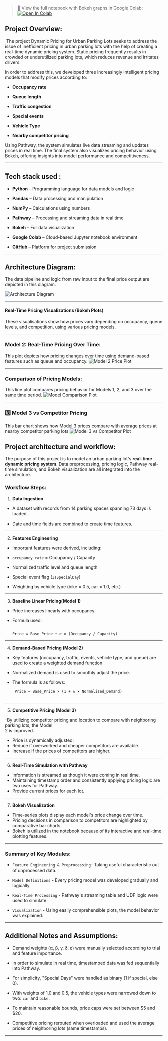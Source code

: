 > 📘 View the full notebook with Bokeh graphs in Google Colab:  
> [![Open In Colab](https://colab.research.google.com/assets/colab-badge.svg)](https://colab.research.google.com/drive/1-i-o8WzE-XAomBxVczTcrFy-8LsQ18Hh?usp=sharing)

## Project Overview:

 The project Dynamic Pricing for Urban Parking Lots seeks to address the issue of inefficient pricing in urban parking lots with the help of creating a real-time dynamic pricing system. Static pricing frequently results in crowded or underutilized parking lots, which reduces revenue and irritates drivers.

In order to address this, we developed three increasingly intelligent pricing models that modify prices according to:

- **Occupancy rate**

- **Queue length**

- **Traffic congestion**

- **Special events**

- **Vehicle Type**

- **Nearby competitor pricing**

Using Pathway, the system simulates live data streaming and updates prices in real time. The final system also visualizes pricing behavior using Bokeh, offering insights into model performance and competitiveness.

---


## Tech stack used :

- **Python** – Programming language for data models and logic

- **Pandas** – Data processing and manipulation

- **NumPy** – Calculations using numbers

- **Pathway** – Processing and streaming data in real time

- **Bokeh** – For data visualization

- **Google Colab** – Cloud-based Jupyter notebook environment

- **GitHub** – Platform for project submission

---

## Architecture Diagram:

The data pipeline and logic from raw input to the final price output are depicted in this diagram.

![Architecture Diagram](architecture_diagram.png)

---

####  Real-Time Pricing Visualizations (Bokeh Plots)
These visualisations show how prices vary depending on occupancy, queue levels, and competition, using various pricing models.

---
###  Model 2: Real-Time Pricing Over Time:
This plot depicts how pricing changes over time using demand-based features such as queue and occupancy.
![Model 2 Price Plot](real_time_pricing.png)

---
### Comparison of Pricing Models:
This line plot compares pricing behavior for Models 1, 2, and 3 over the same time period.
![Model Comparison Plot](model_price_comparison.png)

---
### 3️⃣ Model 3 vs Competitor Pricing

This bar chart shows how Model 3 prices compare with average prices at nearby competitor parking lots
![Model 3 vs Competitor Plot](model3_vs_competitior_price.png)

## Project architecture and workflow:

The purpose of this project is to model an urban parking lot's **real-time dynamic pricing system**. Data preprocessing, pricing logic, Pathway real-time simulation, and Bokeh visualization are all integrated into the architecture.

###  Workflow Steps:

1. **Data Ingestion**
- A dataset with records from 14 parking spaces spanning 73 days is loaded.

- Date and time fields are combined to create time features.

---

2. **Features Engineering**
- Important features were derived, including:

- `occupancy_rate` = Occupancy / Capacity

-   Normalized traffic level and queue length

- Special event flag (`IsSpecialDay`)

- Weighting by vehicle type (bike = 0.5, car = 1.0, etc.)

----

3. **Baseline Linear Pricing(Model 1)**
- Price increases linearly with occupancy.

- Formula used:  

    ```

    Price = Base_Price + α × (Occupancy / Capacity)

   ```
---

4. **Demand-Based Pricing (Model 2)**

 - Key features (occupancy, traffic, events, vehicle type, and queue) are used to create a weighted demand function

- Normalized demand is used to smoothly adjust the price.

- The formula is as follows: 
 

   ```
    Price = Base_Price × (1 + λ × Normalized_Demand) 


   ```

---

5. **Competitive Pricing (Model 3)**

-By utilizing competitor pricing and location to compare with neighboring parking lots, the Model     
 2 is improved.

- Price is dynamically adjusted:
- Reduce if overworked and cheaper competitors are available.
- Increase if the prices of competitors are higher.

---

6. **Real-Time Simulation with Pathway**

- Information is streamed as though it were coming in real time.
- Maintaining timestamp order and consistently applying pricing logic are two uses for Pathway.
- Provide current prices for each lot.

---

7. **Bokeh Visualization**

- Time-series plots display each model's price change over time.
- Pricing decisions in comparison to competitors are highlighted by comparative bar charts.
- Bokeh is utilized in the notebook because of its interactive and real-time plotting features.

---

 ###  Summary of Key Modules:

- `Feature Engineering & Preprocessing`- Taking useful characteristic out of unprocessed data.

- `Model Definitions` - Every pricing model was developed gradually and logically.

- `Real-Time Processing` - Pathway's streaming table and UDF logic were used to simulate.

- `Visualization` - Using easily comprehensible plots, the model behavior was explained.

---

## Additional Notes and Assumptions:

- Demand weights (α, β, γ, δ, ε) were manually selected according to trial and feature importance.

- In order to simulate in real time, timestamped data was fed sequentially into Pathway.

- For simplicity, "Special Days" were handled as binary (1 if special, else 0).

- With weights of 1.0 and 0.5, the vehicle types were narrowed down to two: `car` and `bike`.

- To maintain reasonable bounds, price caps were set between $5 and $20.

- Competitive pricing rerouted when overloaded and used the average prices of neighboring lots
  (same timestamps).        
---


